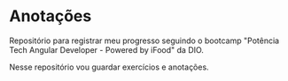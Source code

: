 # Anotações
Repositório para registrar meu progresso seguindo o bootcamp "Potência Tech Angular Developer - Powered by iFood" da DIO.

Nesse repositório vou guardar exercícios e anotações.
